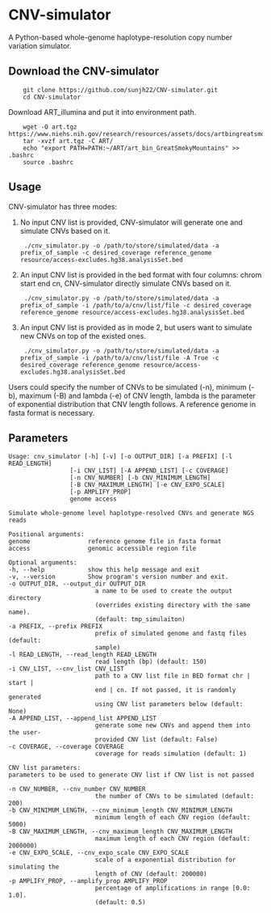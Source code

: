 # CNV-simulator
A Python-based whole-genome haplotype-resolution copy number variation simulator.

## Download the CNV-simulator

        git clone https://github.com/sunjh22/CNV-simulator.git
        cd CNV-simulator

Download ART_illumina and put it into environment path.

        wget -O art.tgz https://www.niehs.nih.gov/research/resources/assets/docs/artbingreatsmokymountains04.17.16linux64.tgz
        tar -xvzf art.tgz -C ART/
        echo "export PATH=PATH:~/ART/art_bin_GreatSmokyMountains" >> .bashrc
        source .bashrc

## Usage

CNV-simulator has three modes:
1. No input CNV list is provided, CNV-simulator will generate one and simulate CNVs based on it.

        ./cnv_simulator.py -o /path/to/store/simulated/data -a prefix_of_sample -c desired_coverage reference_genome resource/access-excludes.hg38.analysisSet.bed

2. An input CNV list is provided in the bed format with four columns: chrom start end cn, CNV-simulator directly simulate CNVs based on it.

        ./cnv_simulator.py -o /path/to/store/simulated/data -a prefix_of_sample -i /path/to/a/cnv/list/file -c desired_coverage reference_genome resource/access-excludes.hg38.analysisSet.bed

3. An input CNV list is provided as in mode 2, but users want to simulate new CNVs on top of the existed ones.

        ./cnv_simulator.py -o /path/to/store/simulated/data -a prefix_of_sample -i /path/to/a/cnv/list/file -A True -c desired_coverage reference_genome resource/access-excludes.hg38.analysisSet.bed

Users could specify the number of CNVs to be simulated (-n), minimum (-b), maximum (-B) and lambda (-e) of CNV length, lambda is the parameter of exponential distribution that CNV length follows. A reference genome in fasta format is necessary.

## Parameters

    Usage: cnv_simulator [-h] [-v] [-o OUTPUT_DIR] [-a PREFIX] [-l READ_LENGTH]
                     [-i CNV_LIST] [-A APPEND_LIST] [-c COVERAGE]
                     [-n CNV_NUMBER] [-b CNV_MINIMUM_LENGTH]
                     [-B CNV_MAXIMUM_LENGTH] [-e CNV_EXPO_SCALE]
                     [-p AMPLIFY_PROP]
                     genome access

    Simulate whole-genome level haplotype-resolved CNVs and generate NGS reads

    Positional arguments:
    genome                reference genome file in fasta format
    access                genomic accessible region file

    Optional arguments:
    -h, --help            show this help message and exit
    -v, --version         Show program's version number and exit.
    -o OUTPUT_DIR, --output_dir OUTPUT_DIR
                            a name to be used to create the output directory
                            (overrides existing directory with the same name).
                            (default: tmp_simulaiton)
    -a PREFIX, --prefix PREFIX
                            prefix of simulated genome and fastq files (default:
                            sample)
    -l READ_LENGTH, --read_length READ_LENGTH
                            read length (bp) (default: 150)
    -i CNV_LIST, --cnv_list CNV_LIST
                            path to a CNV list file in BED format chr | start |
                            end | cn. If not passed, it is randomly generated
                            using CNV list parameters below (default: None)
    -A APPEND_LIST, --append_list APPEND_LIST
                            generate some new CNVs and append them into the user-
                            provided CNV list (default: False)
    -c COVERAGE, --coverage COVERAGE
                            coverage for reads simulation (default: 1)

    CNV list parameters:
    parameters to be used to generate CNV list if CNV list is not passed

    -n CNV_NUMBER, --cnv_number CNV_NUMBER
                            the number of CNVs to be simulated (default: 200)
    -b CNV_MINIMUM_LENGTH, --cnv_minimum_length CNV_MINIMUM_LENGTH
                            minimum length of each CNV region (default: 5000)
    -B CNV_MAXIMUM_LENGTH, --cnv_maximum_length CNV_MAXIMUM_LENGTH
                            maximum length of each CNV region (default: 2000000)
    -e CNV_EXPO_SCALE, --cnv_expo_scale CNV_EXPO_SCALE
                            scale of a exponential distribution for simulating the
                            length of CNV (default: 200000)
    -p AMPLIFY_PROP, --amplify_prop AMPLIFY_PROP
                            percentage of amplifications in range [0.0: 1.0].
                            (default: 0.5)

